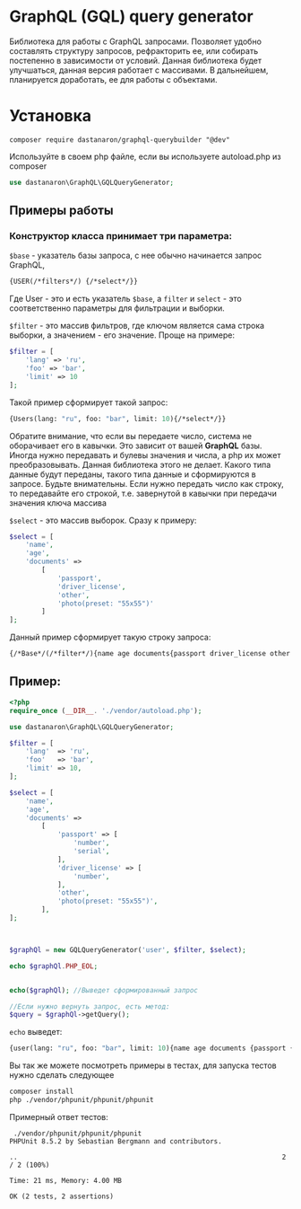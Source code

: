 GraphQL (GQL) query generator
=======================

Библиотека для работы с GraphQL запросами. Позволяет удобно составлять 
структуру запросов, рефракторить ее, или собирать постепенно в
зависимости от условий. Данная библиотека будет улучшаться,
данная версия работает с массивами. В дальнейшем, планируется доработать,
ее для работы с объектами.


Установка
======================
`composer require dastanaron/graphql-querybuilder "@dev"`

Используйте в своем php файле, если вы используете autoload.php из composer

```php
use dastanaron\GraphQL\GQLQueryGenerator;
```

Примеры работы
-----------------------

### Конструктор класса принимает три параметра:

`$base` - указатель базы запроса, с нее обычно начинается запрос GraphQL,

```graphql
{USER(/*filters*/) {/*select*/}}
```

Где User - это и есть указатель `$base`, а `filter` и `select` - это 
соответственно параметры для фильтрации и выборки.

`$filter` - это массив фильтров, где ключом является сама строка выборки,
а значением - его значение. Проще на примере:

```php
$filter = [
	'lang' => 'ru',
	'foo' => 'bar',
	'limit' => 10
];
```

Такой пример сформирует такой запрос:

```graphql
{Users(lang: "ru", foo: "bar", limit: 10){/*select*/}}
```
Обратите внимание, что если вы передаете число, система не оборачивает его в кавычки.
Это зависит от вашей **GraphQL** базы. Иногда нужно передавать и булевы 
значения и числа, а php их может преобразовывать. Данная библиотека этого
не делает. Какого типа данные будут переданы, такого типа данные и сформируются 
в запросе. Будьте внимательны. Если нужно передать число как строку, то передавайте его строкой,
т.е. завернутой в кавычки при передачи значения ключа массива

`$select` - это массив выборок. Сразу к примеру:

```php
$select = [
	'name',
	'age',
	'documents' =>
		[
			'passport',
			'driver_license',
			'other',
			'photo(preset: "55x55")'
		]
];
```

Данный пример сформирует такую строку запроса:

```graphql
{/*Base*/(/*filter*/){name age documents{passport driver_license other photo(preset: "55x55")}}}
```

Пример:
----------------------

```php
<?php
require_once (__DIR__. './vendor/autoload.php');

use dastanaron\GraphQL\GQLQueryGenerator;

$filter = [
    'lang'  => 'ru',
    'foo'   => 'bar',
    'limit' => 10,
];

$select = [
    'name',
    'age',
    'documents' =>
        [
            'passport' => [
                'number',
                'serial',
            ],
            'driver_license' => [
                'number',
            ],
            'other',
            'photo(preset: "55x55")',
        ],
];



$graphQl = new GQLQueryGenerator('user', $filter, $select);

echo $graphQl.PHP_EOL;


echo($graphQl); //Выведет сформированный запрос

//Если нужно вернуть запрос, есть метод:
$query = $graphQl->getQuery();

```

`echo` выведет: 

```graphql
{user(lang: "ru", foo: "bar", limit: 10){name age documents {passport {number serial } driver_license {number } other photo(preset: "55x55") }}}
```

Вы так же можете посмотреть примеры в тестах,
для запуска тестов нужно сделать следующее
```bash
composer install
php ./vendor/phpunit/phpunit/phpunit
```

Примерный ответ тестов:
```
 ./vendor/phpunit/phpunit/phpunit
PHPUnit 8.5.2 by Sebastian Bergmann and contributors.

..                                                                  2 / 2 (100%)

Time: 21 ms, Memory: 4.00 MB

OK (2 tests, 2 assertions)
```
